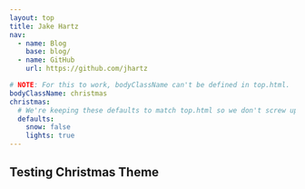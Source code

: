 ```yaml
---
layout: top
title: Jake Hartz
nav:
  - name: Blog
    base: blog/
  - name: GitHub
    url: https://github.com/jhartz

# NOTE: For this to work, bodyClassName can't be defined in top.html.
bodyClassName: christmas
christmas:
  # We're keeping these defaults to match top.html so we don't screw up the cookies.
  defaults:
    snow: false
    lights: true
---
```

## Testing Christmas Theme
